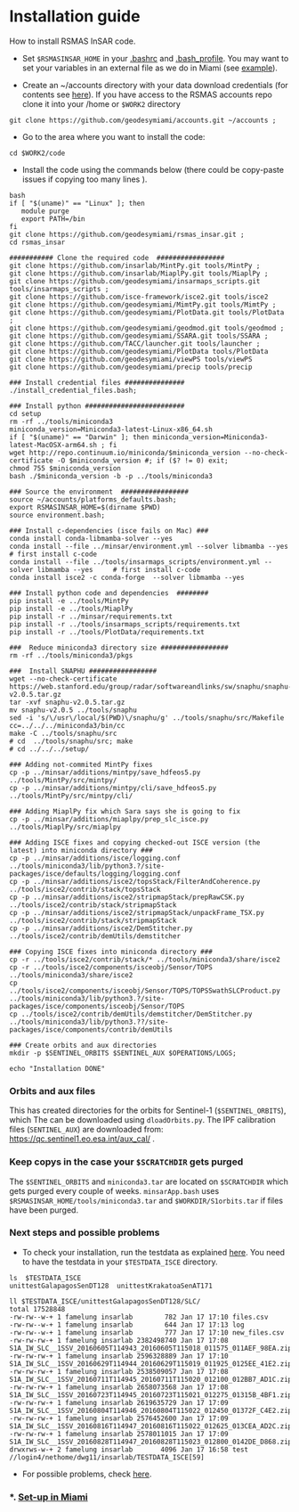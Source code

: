 # Installation guide
How to install RSMAS InSAR code.

* Set `$RSMASINSAR_HOME` in your [.bashrc](https://github.com/falkamelung/rsmas_insar/blob/master/docs/bashrc_contents.md) 
and [.bash_profile](./bash_profile.md).  You may want to set your variables in an external file as we do in Miami (see [example](https://gist.github.com/falkamelung/f1281c38e301a3296ab0483f946cac4b)).

* Create an ~/accounts directory with your data download credentials (for contents see [here](./accounts_info.md)). If you have access to the RSMAS accounts repo clone it into your /home or `$WORK2` directory 

```
git clone https://github.com/geodesymiami/accounts.git ~/accounts ;
```

* Go to the area where you want to install the code:

```
cd $WORK2/code
```

* Install the code using the commands below (there could be copy-paste issues if copying too many lines ). 

```
bash
if [ "$(uname)" == "Linux" ]; then
   module purge
   export PATH=/bin
fi
git clone https://github.com/geodesymiami/rsmas_insar.git ;
cd rsmas_insar

########### Clone the required code  #################
git clone https://github.com/insarlab/MintPy.git tools/MintPy ;
git clone https://github.com/insarlab/MiaplPy.git tools/MiaplPy ;
git clone https://github.com/geodesymiami/insarmaps_scripts.git tools/insarmaps_scripts ;
git clone https://github.com/isce-framework/isce2.git tools/isce2
git clone https://github.com/geodesymiami/MimtPy.git tools/MimtPy ;
git clone https://github.com/geodesymiami/PlotData.git tools/PlotData ;
git clone https://github.com/geodesymiami/geodmod.git tools/geodmod ;
git clone https://github.com/geodesymiami/SSARA.git tools/SSARA ;
git clone https://github.com/TACC/launcher.git tools/launcher ;
git clone https://github.com/geodesymiami/PlotData tools/PlotData
git clone https://github.com/geodesymiami/viewPS tools/viewPS
git clone https://github.com/geodesymiami/precip tools/precip

### Install credential files ###############
./install_credential_files.bash;

### Install python #########################
cd setup
rm -rf ../tools/miniconda3
miniconda_version=Miniconda3-latest-Linux-x86_64.sh
if [ "$(uname)" == "Darwin" ]; then miniconda_version=Miniconda3-latest-MacOSX-arm64.sh ; fi
wget http://repo.continuum.io/miniconda/$miniconda_version --no-check-certificate -O $miniconda_version #; if ($? != 0) exit; 
chmod 755 $miniconda_version
bash ./$miniconda_version -b -p ../tools/miniconda3

### Source the environment  #################
source ~/accounts/platforms_defaults.bash;
export RSMASINSAR_HOME=$(dirname $PWD)
source environment.bash;

### Install c-dependencies (isce fails on Mac) ###
conda install conda-libmamba-solver --yes
conda install --file ../minsar/environment.yml --solver libmamba --yes                      # first install c-code
conda install --file ../tools/insarmaps_scripts/environment.yml --solver libmamba --yes     # first install c-code
conda install isce2 -c conda-forge  --solver libmamba --yes 

### Install python code and dependencies  ########
pip install -e ../tools/MintPy
pip install -e ../tools/MiaplPy
pip install -r ../minsar/requirements.txt
pip install -r ../tools/insarmaps_scripts/requirements.txt
pip install -r ../tools/PlotData/requirements.txt

###  Reduce miniconda3 directory size #################
rm -rf ../tools/miniconda3/pkgs

###  Install SNAPHU #################
wget --no-check-certificate  https://web.stanford.edu/group/radar/softwareandlinks/sw/snaphu/snaphu-v2.0.5.tar.gz
tar -xvf snaphu-v2.0.5.tar.gz
mv snaphu-v2.0.5 ../tools/snaphu
sed -i 's/\/usr\/local/$(PWD)\/snaphu/g' ../tools/snaphu/src/Makefile
cc=../../../miniconda3/bin/cc
make -C ../tools/snaphu/src
# cd  ../tools/snaphu/src; make
# cd ../../../setup/

### Adding not-commited MintPy fixes
cp -p ../minsar/additions/mintpy/save_hdfeos5.py ../tools/MintPy/src/mintpy/
cp -p ../minsar/additions/mintpy/cli/save_hdfeos5.py ../tools/MintPy/src/mintpy/cli/

### Adding MiaplPy fix which Sara says she is going to fix
cp -p ../minsar/additions/miaplpy/prep_slc_isce.py ../tools/MiaplPy/src/miaplpy

### Adding ISCE fixes and copying checked-out ISCE version (the latest) into miniconda directory ###
cp -p ../minsar/additions/isce/logging.conf ../tools/miniconda3/lib/python3.?/site-packages/isce/defaults/logging/logging.conf
cp -p ../minsar/additions/isce2/topsStack/FilterAndCoherence.py ../tools/isce2/contrib/stack/topsStack
cp -p ../minsar/additions/isce2/stripmapStack/prepRawCSK.py ../tools/isce2/contrib/stack/stripmapStack
cp -p ../minsar/additions/isce2/stripmapStack/unpackFrame_TSX.py ../tools/isce2/contrib/stack/stripmapStack
cp -p ../minsar/additions/isce2/DemStitcher.py ../tools/isce2/contrib/demUtils/demstitcher

### Copying ISCE fixes into miniconda directory ###
cp -r ../tools/isce2/contrib/stack/* ../tools/miniconda3/share/isce2
cp -r ../tools/isce2/components/isceobj/Sensor/TOPS ../tools/miniconda3/share/isce2 
cp ../tools/isce2/components/isceobj/Sensor/TOPS/TOPSSwathSLCProduct.py ../tools/miniconda3/lib/python3.?/site-packages/isce/components/isceobj/Sensor/TOPS
cp ../tools/isce2/contrib/demUtils/demstitcher/DemStitcher.py  ../tools/miniconda3/lib/python3.??/site-packages/isce/components/contrib/demUtils 

### Create orbits and aux directories
mkdir -p $SENTINEL_ORBITS $SENTINEL_AUX $OPERATIONS/LOGS;

echo "Installation DONE"
```

### Orbits and aux files
This has created directories for the orbits for Sentinel-1 (`$SENTINEL_ORBITS`), which The can be downloaded using `dloadOrbits.py`. The IPF calibration files (`SENTINEL_AUX`) are downloaded from: https://qc.sentinel1.eo.esa.int/aux_cal/ .

### Keep copys in the case your `$SCRATCHDIR` gets purged
The `$SENTINEL_ORBITS` and `miniconda3.tar` are located on `$SCRATCHDIR` which  gets purged every couple of weeks. `minsarApp.bash` uses `$RSMASINSAR_HOME/tools/miniconda3.tar` and  `$WORKDIR/S1orbits.tar`  if files have been purged.

### Next steps and possible problems
* To check your installation, run the testdata as explained [here](https://github.com/geodesymiami/rsmas_insar/wiki/Testing-the-code). You need to have the testdata in your `$TESTDATA_ISCE` directory.

```
ls  $TESTDATA_ISCE
unittestGalapagosSenDT128  unittestKrakatoaSenAT171

ll $TESTDATA_ISCE/unittestGalapagosSenDT128/SLC/
total 17528848
-rw-rw--w-+ 1 famelung insarlab        782 Jan 17 17:10 files.csv
-rw-rw--w-+ 1 famelung insarlab        644 Jan 17 17:13 log
-rw-rw--w-+ 1 famelung insarlab        777 Jan 17 17:10 new_files.csv
-rw-rw-rw-+ 1 famelung insarlab 2382498740 Jan 17 17:08 S1A_IW_SLC__1SSV_20160605T114943_20160605T115018_011575_011AEF_98EA.zip
-rw-rw-rw-+ 1 famelung insarlab 2596328889 Jan 17 17:10 S1A_IW_SLC__1SSV_20160629T114944_20160629T115019_011925_0125EE_41E2.zip
-rw-rw-rw-+ 1 famelung insarlab 2538509057 Jan 17 17:08 S1A_IW_SLC__1SSV_20160711T114945_20160711T115020_012100_012BB7_AD1C.zip
-rw-rw-rw-+ 1 famelung insarlab 2658073568 Jan 17 17:08 S1A_IW_SLC__1SSV_20160723T114945_20160723T115021_012275_01315B_4BF1.zip
-rw-rw-rw-+ 1 famelung insarlab 2619635729 Jan 17 17:09 S1A_IW_SLC__1SSV_20160804T114946_20160804T115022_012450_01372F_C4E2.zip
-rw-rw-rw-+ 1 famelung insarlab 2576452600 Jan 17 17:09 S1A_IW_SLC__1SSV_20160816T114947_20160816T115022_012625_013CEA_AD2C.zip
-rw-rw-rw-+ 1 famelung insarlab 2578011015 Jan 17 17:09 S1A_IW_SLC__1SSV_20160828T114947_20160828T115023_012800_0142DE_D868.zip
drwxrws-w-+ 2 famelung insarlab       4096 Jan 17 16:58 test
//login4/nethome/dwg11/insarlab/TESTDATA_ISCE[59]
```
* For possible problems, check [here](https://github.com/geodesymiami/rsmas_insar/blob/master/setup/installation_issues.md).


### *. [Set-up in Miami](./set_up_miami.md) ###

